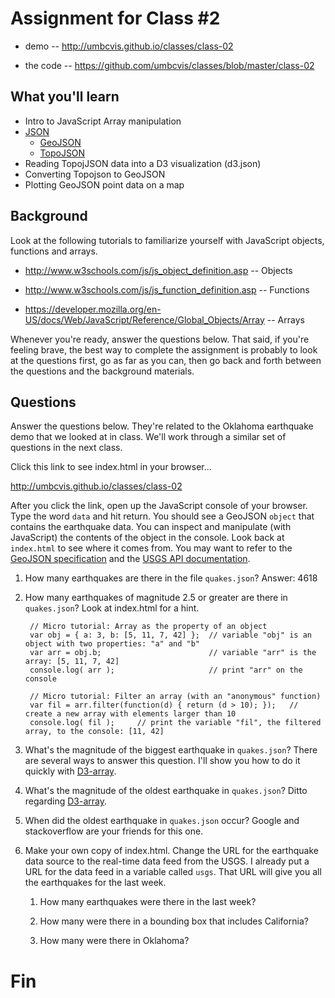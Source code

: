 
# Assignment for Class #2

* demo -- http://umbcvis.github.io/classes/class-02

* the code  -- https://github.com/umbcvis/classes/blob/master/class-02

## What you'll learn

* Intro to JavaScript Array manipulation
* [JSON](http://www.json.org/)
    * [GeoJSON](http://geojson.org/)
    * [TopoJSON](https://github.com/topojson/topojson)
* Reading TopojJSON data into a D3 visualization (d3.json)
* Converting Topojson to GeoJSON
* Plotting GeoJSON point data on a map

## Background

Look at the following tutorials to familiarize yourself with JavaScript objects, functions and arrays.

* <http://www.w3schools.com/js/js_object_definition.asp> -- Objects

* <http://www.w3schools.com/js/js_function_definition.asp> -- Functions

* <https://developer.mozilla.org/en-US/docs/Web/JavaScript/Reference/Global_Objects/Array> -- Arrays

Whenever you're ready, answer the questions below. That said, if you're feeling brave, the best way to complete the assignment is probably to look at the questions first, go as far as you can, then go back and forth between the questions and the background materials.

## Questions

Answer the questions below. They're related to the Oklahoma earthquake demo that we looked at in class. We'll work through a similar set of questions in the next class.

Click this link to see index.html in your browser...

<http://umbcvis.github.io/classes/class-02>

After you click the link, open up the JavaScript console of your browser.  Type the word ````data```` and hit return. You should see a GeoJSON ````object```` that contains the earthquake data. You can inspect and manipulate (with JavaScript) the contents of the object in the console.  Look back at ````index.html```` to see where it comes from. You may want to refer to the [GeoJSON specification](http://geojson.org) and the [USGS API documentation](https://earthquake.usgs.gov/earthquakes/feed/v1.0/geojson.php).

1. How many earthquakes are there in the file ````quakes.json````?  Answer: 4618

2. How many earthquakes of magnitude 2.5 or greater are there in ````quakes.json````?  Look at index.html for a hint.

        // Micro tutorial: Array as the property of an object
        var obj = { a: 3, b: [5, 11, 7, 42] };  // variable "obj" is an object with two properties: "a" and "b"
        var arr = obj.b;                        // variable "arr" is the array: [5, 11, 7, 42]
        console.log( arr );                     // print "arr" on the console

        // Micro tutorial: Filter an array (with an "anonymous" function)
        var fil = arr.filter(function(d) { return (d > 10); });   // create a new array with elements larger than 10
        console.log( fil );     // print the variable "fil", the filtered array, to the console: [11, 42]

3. What's the magnitude of the biggest earthquake in ````quakes.json````?  There are several ways to answer this question. I'll show you how to do it quickly with [D3-array](https://github.com/d3/d3-array).

4. What's the magnitude of the oldest earthquake in ````quakes.json````? Ditto regarding [D3-array](https://github.com/d3/d3-array).

5. When did the oldest earthquake in ````quakes.json```` occur?  Google and stackoverflow are your friends for this one.

6. Make your own copy of index.html. Change the URL for the earthquake data source to the real-time data feed from the USGS.  I already put a URL for the data feed in a variable called ````usgs````. That URL will give you all the earthquakes for the last week.

    1. How many earthquakes were there in the last week?

    2. How many were there in a bounding box that includes California?

    3. How many were there in Oklahoma?

# Fin
